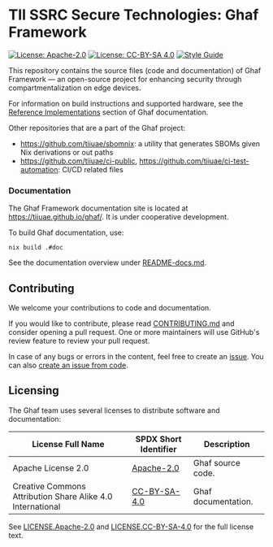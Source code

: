 <!--
    Copyright 2022-2023 TII (SSRC) and the Ghaf contributors
    SPDX-License-Identifier: CC-BY-SA-4.0
-->

# TII SSRC Secure Technologies: Ghaf Framework

[![License: Apache-2.0](https://img.shields.io/badge/License-Apache--2.0-blue.svg)](https://www.apache.org/licenses/LICENSE-2.0) [![License: CC-BY-SA 4.0](https://img.shields.io/badge/License-CC--BY--SA--4.0-lightgrey.svg)](https://creativecommons.org/licenses/by-sa/4.0/legalcode) [![Style Guide](https://img.shields.io/badge/docs-Style%20Guide-blueviolet)](https://github.com/tiiuae/ghaf/blob/main/docs/style_guide.md)

This repository contains the source files (code and documentation) of Ghaf Framework — an open-source project for enhancing security through compartmentalization on edge devices.

For information on build instructions and supported hardware, see the [Reference Implementations](https://tiiuae.github.io/ghaf/ref_impl/reference_implementations.html) section of Ghaf documentation.

Other repositories that are a part of the Ghaf project:

* <https://github.com/tiiuae/sbomnix>: a utility that generates SBOMs given Nix derivations or out paths
* <https://github.com/tiiuae/ci-public>, <https://github.com/tiiuae/ci-test-automation>: CI/CD related files


### Documentation

The Ghaf Framework documentation site is located at <https://tiiuae.github.io/ghaf/>. It is under cooperative development.

To build Ghaf documentation, use:

    nix build .#doc
    
See the documentation overview under [README-docs.md](./docs/README-docs.md).


## Contributing

We welcome your contributions to code and documentation.

If you would like to contribute, please read [CONTRIBUTING.md](CONTRIBUTING.md) and consider opening a pull request. One or more maintainers will use GitHub's review feature to review your pull request.

In case of any bugs or errors in the content, feel free to create an [issue](https://github.com/tiiuae/ghaf/issues). You can also [create an issue from code](https://docs.github.com/en/issues/tracking-your-work-with-issues/creating-an-issue#creating-an-issue-from-code).


## Licensing

The Ghaf team uses several licenses to distribute software and documentation:

| License Full Name | SPDX Short Identifier | Description |
| -------- | ----------- | ----------- |
| Apache License 2.0 | [Apache-2.0](https://spdx.org/licenses/Apache-2.0.html) | Ghaf source code. |
| Creative Commons Attribution Share Alike 4.0 International | [CC-BY-SA-4.0](https://spdx.org/licenses/CC-BY-SA-4.0.html) | Ghaf documentation. |

See [LICENSE.Apache-2.0](./LICENSES/LICENSE.Apache-2.0) and [LICENSE.CC-BY-SA-4.0](./LICENSES/LICENSE.CC-BY-SA-4.0) for the full license text.
